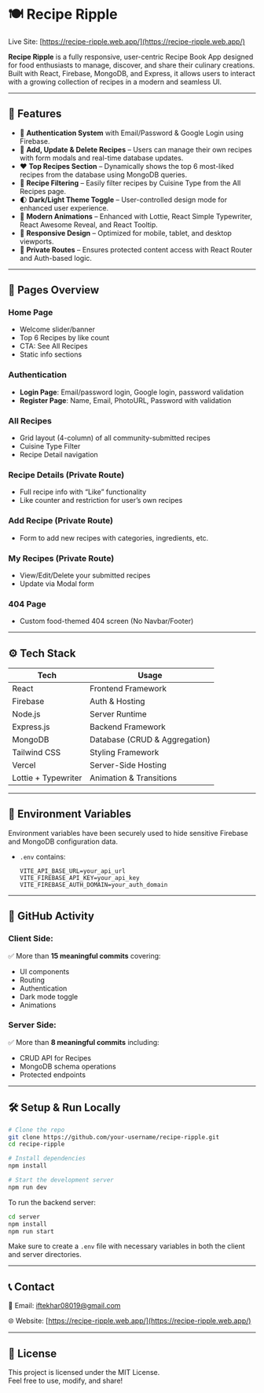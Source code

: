 
# 🍽️ Recipe Ripple

Live Site: [https://recipe-ripple.web.app/](https://recipe-ripple.web.app/)

**Recipe Ripple** is a fully responsive, user-centric Recipe Book App designed for food enthusiasts to manage, discover, and share their culinary creations. Built with React, Firebase, MongoDB, and Express, it allows users to interact with a growing collection of recipes in a modern and seamless UI.

---

## 🚀 Features

- 🔐 **Authentication System** with Email/Password & Google Login using Firebase.
- 🍳 **Add, Update & Delete Recipes** – Users can manage their own recipes with form modals and real-time database updates.
- ❤️ **Top Recipes Section** – Dynamically shows the top 6 most-liked recipes from the database using MongoDB queries.
- 🔎 **Recipe Filtering** – Easily filter recipes by Cuisine Type from the All Recipes page.
- 🌓 **Dark/Light Theme Toggle** – User-controlled design mode for enhanced user experience.
- 🎨 **Modern Animations** – Enhanced with Lottie, React Simple Typewriter, React Awesome Reveal, and React Tooltip.
- 📱 **Responsive Design** – Optimized for mobile, tablet, and desktop viewports.
- 🧾 **Private Routes** – Ensures protected content access with React Router and Auth-based logic.

---

## 📁 Pages Overview

### Home Page
- Welcome slider/banner
- Top 6 Recipes by like count
- CTA: See All Recipes
- Static info sections

### Authentication
- **Login Page**: Email/password login, Google login, password validation
- **Register Page**: Name, Email, PhotoURL, Password with validation

### All Recipes
- Grid layout (4-column) of all community-submitted recipes
- Cuisine Type Filter
- Recipe Detail navigation

### Recipe Details (Private Route)
- Full recipe info with “Like” functionality
- Like counter and restriction for user’s own recipes

### Add Recipe (Private Route)
- Form to add new recipes with categories, ingredients, etc.

### My Recipes (Private Route)
- View/Edit/Delete your submitted recipes
- Update via Modal form

### 404 Page
- Custom food-themed 404 screen (No Navbar/Footer)

---

## ⚙️ Tech Stack

| Tech         | Usage                                  |
|--------------|-----------------------------------------|
| React        | Frontend Framework                      |
| Firebase     | Auth & Hosting                          |
| Node.js      | Server Runtime                          |
| Express.js   | Backend Framework                       |
| MongoDB      | Database (CRUD & Aggregation)           |
| Tailwind CSS | Styling Framework                       |
| Vercel       | Server-Side Hosting                     |
| Lottie + Typewriter | Animation & Transitions        |

---

## 🔐 Environment Variables

Environment variables have been securely used to hide sensitive Firebase and MongoDB configuration data.

- `.env` contains:
  ```
  VITE_API_BASE_URL=your_api_url
  VITE_FIREBASE_API_KEY=your_api_key
  VITE_FIREBASE_AUTH_DOMAIN=your_auth_domain
  ```

---

## 📜 GitHub Activity

### Client Side:
✅ More than **15 meaningful commits** covering:
- UI components
- Routing
- Authentication
- Dark mode toggle
- Animations

### Server Side:
✅ More than **8 meaningful commits** including:
- CRUD API for Recipes
- MongoDB schema operations
- Protected endpoints

---

## 🛠️ Setup & Run Locally

```bash
# Clone the repo
git clone https://github.com/your-username/recipe-ripple.git
cd recipe-ripple

# Install dependencies
npm install

# Start the development server
npm run dev
```

To run the backend server:
```bash
cd server
npm install
npm run start
```

Make sure to create a `.env` file with necessary variables in both the client and server directories.

---

## 📞 Contact

📧 Email: iftekhar08019@gmail.com  

🌐 Website: [https://recipe-ripple.web.app/](https://recipe-ripple.web.app/)

---

## 📄 License

This project is licensed under the MIT License.  
Feel free to use, modify, and share!
